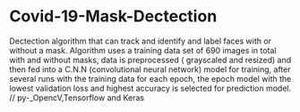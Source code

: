 # Covid-19-Mask-Dectection
Dectection algorithm that can track and identify and label faces with or without a mask. 
Algorithm uses a training data set of 690 images in total with and without masks, data is 
preprocessed ( grayscaled and resized) and then fed into a C.N.N (convolutional neural network) model
for training, after several runs with the training data for each epoch, the epoch model with the lowest 
validation loss and highest accuracy is selected for prediction model. 
// py-_OpencV,Tensorflow and Keras 
